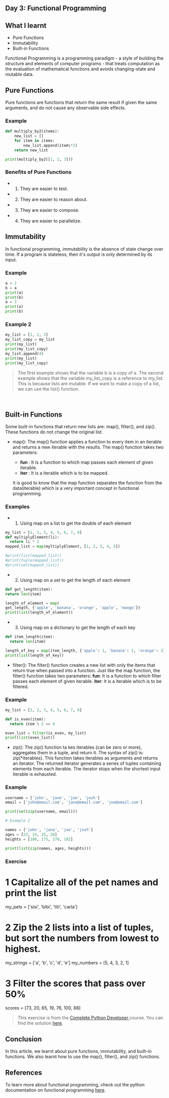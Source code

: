## Day 3: Functional Programming

## What I learnt

- Pure Functions
- Immutability
- Built-in Functions

Functional Programming is a programming paradigm - a style of building the structure and elements of computer programs - that treats computation as the evaluation of mathematical functions and avoids changing-state and mutable data.

## Pure Functions

Pure functions are functions that return the same result if given the same arguments, and do not cause any observable side effects.

### Example

```python
def multiply_by2(items):
    new_list = []
    for item in items:
        new_list.append(item\*2)
    return new_list

print(multiply_by2([1, 2, 3]))
```

### Benefits of Pure Functions

- 1. They are easier to test.
- 2. They are easier to reason about.
- 3. They are easier to compose.
- 4. They are easier to parallelize.

## Immutability

In functional programming, immutability is the absence of state change over time. If a program is stateless, then it's output is only determined by its input.

### Example

```python
a = 2
b = a
print(a)
print(b)
a = 3
print(a)
print(b)
```

### Example 2

```python
my_list = [1, 2, 3]
my_list_copy = my_list
print(my_list)
print(my_list_copy)
my_list.append(4)
print(my_list)
print(my_list_copy)
```

> The first example shows that the variable b is a copy of a. The second example shows that the variable my_list_copy is a reference to my_list. This is because lists are mutable. If we want to make a copy of a list, we can use the list() function.

<br>

## Built-in Functions

Some built-in functions that return new lists are: map(), filter(), and zip(). These functions do not change the original list.

- map(): The map() function applies a function to every item in an iterable and returns a new iterable with the results. The map() function takes two parameters:

  - **fun** : It is a function to which map passes each element of given iterable.
  - **iter** : It is a iterable which is to be mapped.

  It is good to know that the map function separates the function from the data(iterable) which is a very important concept in functional programming.

### Examples

- 1. Using map on a list to get the double of each element

```python
my_list = [1, 2, 3, 4, 5, 6, 7, 8]
def myltiplyElement(li):
  return li * 2
mapped_list = map(myltiplyElement, [1, 2, 3, 4, 5])

#print(list(mapped_list))
#print(tuple(mapped_list))
#print(set(mapped_list))

```

- 2. Using map on a set to get the length of each element

```python
def get_length(item):
return len(item)

length_of_element = map(
get_length, {'apple', 'banana', 'orange', 'apple', 'mango'})
print(list(length_of_element))
```

- 3. Using map on a dictionary to get the length of each key

```python
def item_length(item):
  return len(item)

length_of_key = map(item_length, {'apple': 1, 'banana': 2, 'orange': 3})
print(list(length_of_key))
```

- filter(): The filter() function creates a new list with only the items that return true when passed into a function. Just like the map function, the filter() function takes two parameters:
  **fun**: It is a function to which filter passes each element of given iterable.
  **iter**: It is a iterable which is to be filtered.

### Example

```python
my_list = [1, 2, 3, 4, 5, 6, 7, 8]

def is_even(item):
  return item % 2 == 0

even_list = filter(is_even, my_list)
print(list(even_list))
```

- zip(): The zip() function ta kes iterables (can be zero or more), aggregates them in a tuple, and return it.
  The syntax of zip() is: zip(\*iterables). This function takes iterables as arguments and returns an iterator. The returned iterator generates a series of tuples containing elements from each iterable. The iterator stops when the shortest input iterable is exhausted.

### Example

```python
username = ['john', 'jane', 'joe', 'josh']
email = ['john@email.com', 'jane@email.com', 'joe@email.com']

print(set(zip(username, email)))

# Example 2

names = ['john', 'jane', 'joe', 'josh']
ages = [23, 24, 25, 26]
heights = [180, 175, 178, 182]

print(list(zip(names, ages, heights)))

```

### Exercise

# 1 Capitalize all of the pet names and print the list

my_pets = ['sisi', 'bibi', 'titi', 'carla']

# 2 Zip the 2 lists into a list of tuples, but sort the numbers from lowest to highest.

my_strings = ['a', 'b', 'c', 'd', 'e']
my_numbers = [5, 4, 3, 2, 1]

# 3 Filter the scores that pass over 50%

scores = [73, 20, 65, 19, 76, 100, 88]

> This exercise is from the [Complete Python Developer ](https://www.udemy.com/course/complete-python-developer-zero-to-mastery)course.
> You can find the solution [here](https://replit.com/@aneagoie/functional#main.py).

## Conclusion

In this article, we learnt about pure functions, immutability, and built-in functions. We also learnt how to use the map(), filter(), and zip() functions.

## References

To learn more about functional programming, check out the python documentation on functional programming [here](https://docs.python.org/3/howto/functional.html).
